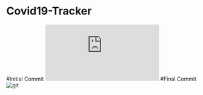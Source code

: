 # Covid19-Tracker
#Initial Commit
![Captuffgrre](https://user-images.githubusercontent.com/51481476/80517028-09c78780-89a2-11ea-9e83-c5a4f5f072e5.P#NG)
#Final Commit 
![git](https://user-images.githubusercontent.com/51481476/80934549-54a02f80-8de6-11ea-94d9-3a3e484935b9.PNG)


